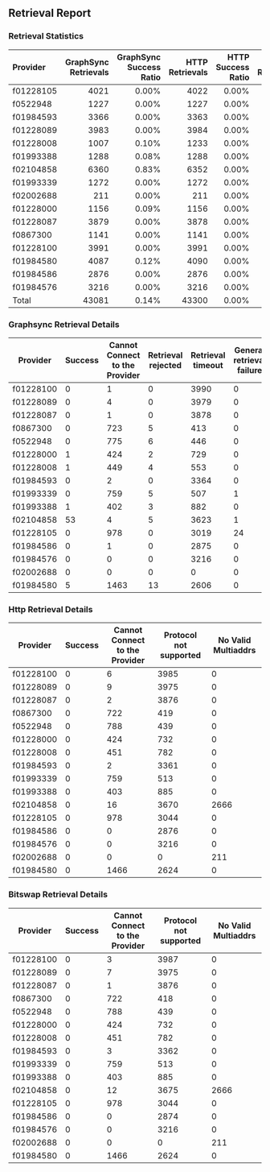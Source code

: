 ## Retrieval Report
### Retrieval Statistics
| Provider  | GraphSync Retrievals | GraphSync Success Ratio | HTTP Retrievals | HTTP Success Ratio | Bitswap Retrievals | Bitswap Success Ratio |
| :-------- | -------------------: | ----------------------: | --------------: | -----------------: | -----------------: | --------------------: |
| f01228105 |                 4021 |                   0.00% |            4022 |              0.00% |               4022 |                 0.00% |
| f0522948  |                 1227 |                   0.00% |            1227 |              0.00% |               1227 |                 0.00% |
| f01984593 |                 3366 |                   0.00% |            3363 |              0.00% |               3365 |                 0.00% |
| f01228089 |                 3983 |                   0.00% |            3984 |              0.00% |               3982 |                 0.00% |
| f01228008 |                 1007 |                   0.10% |            1233 |              0.00% |               1233 |                 0.00% |
| f01993388 |                 1288 |                   0.08% |            1288 |              0.00% |               1288 |                 0.00% |
| f02104858 |                 6360 |                   0.83% |            6352 |              0.00% |               6353 |                 0.00% |
| f01993339 |                 1272 |                   0.00% |            1272 |              0.00% |               1272 |                 0.00% |
| f02002688 |                  211 |                   0.00% |             211 |              0.00% |                211 |                 0.00% |
| f01228000 |                 1156 |                   0.09% |            1156 |              0.00% |               1156 |                 0.00% |
| f01228087 |                 3879 |                   0.00% |            3878 |              0.00% |               3877 |                 0.00% |
| f0867300  |                 1141 |                   0.00% |            1141 |              0.00% |               1140 |                 0.00% |
| f01228100 |                 3991 |                   0.00% |            3991 |              0.00% |               3990 |                 0.00% |
| f01984580 |                 4087 |                   0.12% |            4090 |              0.00% |               4090 |                 0.00% |
| f01984586 |                 2876 |                   0.00% |            2876 |              0.00% |               2874 |                 0.00% |
| f01984576 |                 3216 |                   0.00% |            3216 |              0.00% |               3216 |                 0.00% |
| Total     |                43081 |                   0.14% |           43300 |              0.00% |              43296 |                 0.00% |

### Graphsync Retrieval Details
| Provider  | Success | Cannot Connect to the Provider | Retrieval rejected | Retrieval timeout | General retrieval failure | No Valid Multiaddrs |
| --------- | ------- | ------------------------------ | ------------------ | ----------------- | ------------------------- | ------------------- |
| f01228100 | 0       | 1                              | 0                  | 3990              | 0                         | 0                   |
| f01228089 | 0       | 4                              | 0                  | 3979              | 0                         | 0                   |
| f01228087 | 0       | 1                              | 0                  | 3878              | 0                         | 0                   |
| f0867300  | 0       | 723                            | 5                  | 413               | 0                         | 0                   |
| f0522948  | 0       | 775                            | 6                  | 446               | 0                         | 0                   |
| f01228000 | 1       | 424                            | 2                  | 729               | 0                         | 0                   |
| f01228008 | 1       | 449                            | 4                  | 553               | 0                         | 0                   |
| f01984593 | 0       | 2                              | 0                  | 3364              | 0                         | 0                   |
| f01993339 | 0       | 759                            | 5                  | 507               | 1                         | 0                   |
| f01993388 | 1       | 402                            | 3                  | 882               | 0                         | 0                   |
| f02104858 | 53      | 4                              | 5                  | 3623              | 1                         | 2674                |
| f01228105 | 0       | 978                            | 0                  | 3019              | 24                        | 0                   |
| f01984586 | 0       | 1                              | 0                  | 2875              | 0                         | 0                   |
| f01984576 | 0       | 0                              | 0                  | 3216              | 0                         | 0                   |
| f02002688 | 0       | 0                              | 0                  | 0                 | 0                         | 211                 |
| f01984580 | 5       | 1463                           | 13                 | 2606              | 0                         | 0                   |

### Http Retrieval Details
| Provider  | Success | Cannot Connect to the Provider | Protocol not supported | No Valid Multiaddrs |
| --------- | ------- | ------------------------------ | ---------------------- | ------------------- |
| f01228100 | 0       | 6                              | 3985                   | 0                   |
| f01228089 | 0       | 9                              | 3975                   | 0                   |
| f01228087 | 0       | 2                              | 3876                   | 0                   |
| f0867300  | 0       | 722                            | 419                    | 0                   |
| f0522948  | 0       | 788                            | 439                    | 0                   |
| f01228000 | 0       | 424                            | 732                    | 0                   |
| f01228008 | 0       | 451                            | 782                    | 0                   |
| f01984593 | 0       | 2                              | 3361                   | 0                   |
| f01993339 | 0       | 759                            | 513                    | 0                   |
| f01993388 | 0       | 403                            | 885                    | 0                   |
| f02104858 | 0       | 16                             | 3670                   | 2666                |
| f01228105 | 0       | 978                            | 3044                   | 0                   |
| f01984586 | 0       | 0                              | 2876                   | 0                   |
| f01984576 | 0       | 0                              | 3216                   | 0                   |
| f02002688 | 0       | 0                              | 0                      | 211                 |
| f01984580 | 0       | 1466                           | 2624                   | 0                   |

### Bitswap Retrieval Details
| Provider  | Success | Cannot Connect to the Provider | Protocol not supported | No Valid Multiaddrs |
| --------- | ------- | ------------------------------ | ---------------------- | ------------------- |
| f01228100 | 0       | 3                              | 3987                   | 0                   |
| f01228089 | 0       | 7                              | 3975                   | 0                   |
| f01228087 | 0       | 1                              | 3876                   | 0                   |
| f0867300  | 0       | 722                            | 418                    | 0                   |
| f0522948  | 0       | 788                            | 439                    | 0                   |
| f01228000 | 0       | 424                            | 732                    | 0                   |
| f01228008 | 0       | 451                            | 782                    | 0                   |
| f01984593 | 0       | 3                              | 3362                   | 0                   |
| f01993339 | 0       | 759                            | 513                    | 0                   |
| f01993388 | 0       | 403                            | 885                    | 0                   |
| f02104858 | 0       | 12                             | 3675                   | 2666                |
| f01228105 | 0       | 978                            | 3044                   | 0                   |
| f01984586 | 0       | 0                              | 2874                   | 0                   |
| f01984576 | 0       | 0                              | 3216                   | 0                   |
| f02002688 | 0       | 0                              | 0                      | 211                 |
| f01984580 | 0       | 1466                           | 2624                   | 0                   |
